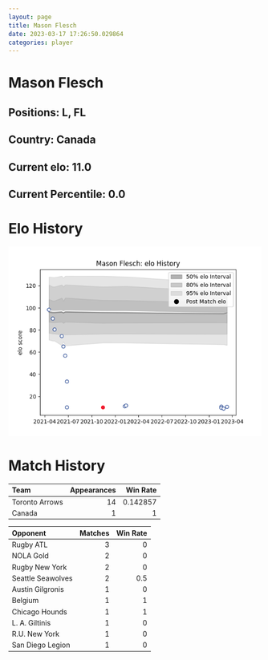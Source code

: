 ```yaml
---  
layout: page  
title: Mason Flesch  
date: 2023-03-17 17:26:50.029864  
categories: player  
---
```

# Mason Flesch

## Positions: L, FL

## Country: Canada

## Current elo: 11.0

## Current Percentile: 0.0

# Elo History


![elo history](history_MasonFlesch.png)
# Match History


| Team           |   Appearances |   Win Rate |
|:---------------|--------------:|-----------:|
| Toronto Arrows |            14 |   0.142857 |
| Canada         |             1 |   1        |

| Opponent          |   Matches |   Win Rate |
|:------------------|----------:|-----------:|
| Rugby ATL         |         3 |        0   |
| NOLA Gold         |         2 |        0   |
| Rugby New York    |         2 |        0   |
| Seattle Seawolves |         2 |        0.5 |
| Austin Gilgronis  |         1 |        0   |
| Belgium           |         1 |        1   |
| Chicago Hounds    |         1 |        1   |
| L. A. Giltinis    |         1 |        0   |
| R.U. New York     |         1 |        0   |
| San Diego Legion  |         1 |        0   |